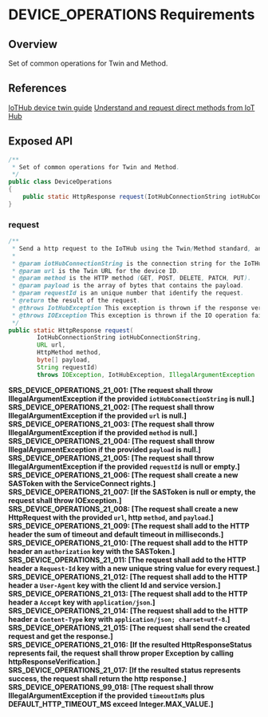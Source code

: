 # DEVICE_OPERATIONS Requirements

## Overview

Set of common operations for Twin and Method.

## References

[IoTHub device twin guide](https://docs.microsoft.com/en-us/azure/iot-hub/iot-hub-devguide-device-twins)
[Understand and request direct methods from IoT Hub](https://docs.microsoft.com/en-us/azure/iot-hub/iot-hub-devguide-direct-methods)

## Exposed API


```java
/**
 * Set of common operations for Twin and Method.
 */
public class DeviceOperations
{
    public static HttpResponse request(IotHubConnectionString iotHubConnectionString, URL url, HttpMethod method, byte[] payload, String requestId) throws IOException, IotHubException;
}
```

### request
```java
/**
 * Send a http request to the IoTHub using the Twin/Method standard, and return its response.
 * 
 * @param iotHubConnectionString is the connection string for the IoTHub
 * @param url is the Twin URL for the device ID.
 * @param method is the HTTP method (GET, POST, DELETE, PATCH, PUT).
 * @param payload is the array of bytes that contains the payload.
 * @param requestId is an unique number that identify the request.
 * @return the result of the request.
 * @throws IotHubException This exception is thrown if the response verification failed
 * @throws IOException This exception is thrown if the IO operation failed
 */
public static HttpResponse request(
        IotHubConnectionString iotHubConnectionString, 
        URL url, 
        HttpMethod method, 
        byte[] payload, 
        String requestId) 
        throws IOException, IotHubException, IllegalArgumentException
```
**SRS_DEVICE_OPERATIONS_21_001: [**The request shall throw IllegalArgumentException if the provided `iotHubConnectionString` is null.**]**  
**SRS_DEVICE_OPERATIONS_21_002: [**The request shall throw IllegalArgumentException if the provided `url` is null.**]**  
**SRS_DEVICE_OPERATIONS_21_003: [**The request shall throw IllegalArgumentException if the provided `method` is null.**]**  
**SRS_DEVICE_OPERATIONS_21_004: [**The request shall throw IllegalArgumentException if the provided `payload` is null.**]**  
**SRS_DEVICE_OPERATIONS_21_005: [**The request shall throw IllegalArgumentException if the provided `requestId` is null or empty.**]**  
**SRS_DEVICE_OPERATIONS_21_006: [**The request shall create a new SASToken with the ServiceConnect rights.**]**  
**SRS_DEVICE_OPERATIONS_21_007: [**If the SASToken is null or empty, the request shall throw IOException.**]**  
**SRS_DEVICE_OPERATIONS_21_008: [**The request shall create a new HttpRequest with the provided `url`, http `method`, and `payload`.**]**  
**SRS_DEVICE_OPERATIONS_21_009: [**The request shall add to the HTTP header the sum of timeout and default timeout in milliseconds.**]**  
**SRS_DEVICE_OPERATIONS_21_010: [**The request shall add to the HTTP header an `authorization` key with the SASToken.**]**    
**SRS_DEVICE_OPERATIONS_21_011: [**The request shall add to the HTTP header a `Request-Id` key with a new unique string value for every request.**]**  
**SRS_DEVICE_OPERATIONS_21_012: [**The request shall add to the HTTP header a `User-Agent` key with the client Id and service version.**]**  
**SRS_DEVICE_OPERATIONS_21_013: [**The request shall add to the HTTP header a `Accept` key with `application/json`.**]**  
**SRS_DEVICE_OPERATIONS_21_014: [**The request shall add to the HTTP header a `Content-Type` key with `application/json; charset=utf-8`.**]**  
**SRS_DEVICE_OPERATIONS_21_015: [**The request shall send the created request and get the response.**]**  
**SRS_DEVICE_OPERATIONS_21_016: [**If the resulted HttpResponseStatus represents fail, the request shall throw proper Exception by calling httpResponseVerification.**]**  
**SRS_DEVICE_OPERATIONS_21_017: [**If the resulted status represents success, the request shall return the http response.**]**  
**SRS_DEVICE_OPERATIONS_99_018: [**The request shall throw IllegalArgumentException if the provided `timeoutInMs` plus DEFAULT_HTTP_TIMEOUT_MS exceed Integer.MAX_VALUE.**]**  